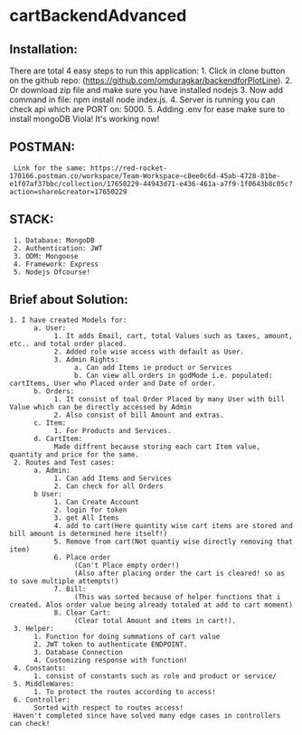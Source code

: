 # cartBackendAdvanced


## Installation:
There are total 4 easy steps to run this application:
     1. Click in clone button on the github repo: (https://github.com/omduragkar/backendforPlotLine).
     2. Or  download zip file and make sure you have installed nodejs
     3. Now  add command in file:
          npm install
          node index.js.
     4. Server is running you can check api which are PORT on: 5000.
     5. Adding .env for ease make sure to install mongoDB
     Viola! It's working now!


## POSTMAN:
     Link for the same: https://red-rocket-170166.postman.co/workspace/Team-Workspace~c8ee0c6d-45ab-4728-81be-e1f07af37bbc/collection/17650229-44943d71-e436-461a-a7f9-1f0643b8c05c?action=share&creator=17650229
## STACK:
     1. Database: MongoDB
     2. Authentication: JWT
     3. ODM: Mongoose
     4. Framework: Express
     5. Nodejs Ofcourse!
## Brief about Solution:
	1. I have created Models for:
          a. User:
               1. It adds Email, cart, total Values such as taxes, amount, etc.. and total order placed.
               2. Added role wise access with default as User.
               3. Admin Rights:
                    a. Can add Items ie product or Services
                    b. Can view all orders in godMode i.e. populated: cartItems, User who Placed order and Date of order. 
          b. Orders:
               1. It consist of toal Order Placed by many User with bill Value which can be directly accessed by Admin
               2. Also consist of bill Amount and extras.
          c. Item:
               1. For Products and Services.
          d. CartItem:
               Made diffrent because storing each cart Item value, quantity and price for the same.
     2. Routes and Test cases:
          a. Admin:
               1. Can add Items and Services
               2. Can check for all Orders
          b User:
               1. Can Create Account
               2. login for token
               3. get All Items
               4. add to cart(Here quantity wise cart items are stored and bill amount is determined here itself!)
               5. Remove from cart(Not quantiy wise directly removing that item)
               6. Place order
                    (Can't Place empty order!)
                    (Also after placing order the cart is cleared! so as to save multiple attempts!)
               7. Bill:
                    (This was sorted because of helper functions that i created. Alos order value being already totaled at add to cart moment)
               8. Clear Cart:
                    (Clear total Amount and items in cart!).
     3. Helper:
          1. Function for doing summations of cart value
          2. JWT token to authenticate ENDPOINT.
          3. Database Connection
          4. Customizing response with function!
     4. Constants:
          1. consist of constants such as role and product or service/
     5. MiddleWares:
          1. To protect the routes according to access!
     6. Controller:
          Sorted with respect to routes access!
     Haven't completed since have solved many edge cases in controllers can check!
